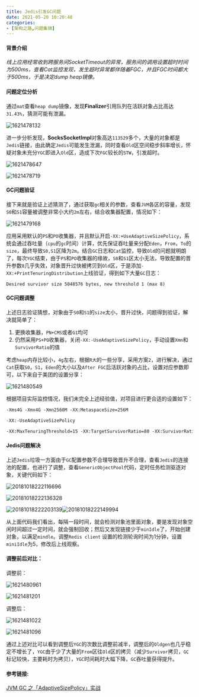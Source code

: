 ```yaml
---
title: Jedis引发GC问题
date: 2021-05-20 10:20:48
categories: 
- [架构之路,问题集锦]
---
```


#### 背景介绍

*线上应用经常收到跨服务间SocketTimeout的异常，服务间的调用设置超时时间为500ms，查看Cat监控发现，发生超时异常都伴随着FGC，并且FGC时间都大于500ms，于是决定dump heap镜像。*

#### 问题定位分析

通过`mat`查看`heap dump`镜像，发现**Finalizer**引用队列在活跃对象占比高达`31.43%`，猜测可能有泄漏。

![1621478132](Jedis引发GC问题/1621478132.png)

进一步分析发现，**SocksSocketImpl**对象高达`113529`多个，大量的对象都是`Jedis`链接，由此确定`Jedis`可能发生泄漏，同时查看`Old`区空间稳步斜率增长，怀疑对象未充分`YGC`即进入`Old`区，造成下次`FGC`较长的`STW`，引发超时。

![1621478647](Jedis引发GC问题/1621478647.png)

![1621478719](Jedis引发GC问题/1621478719.png)

#### GC问题验证

接下来就是验证上述猜测了，通过获取`gc`相关的参数，查看`JVM`各区的容量，发现`S0`和`S1`容量被调整非常小大约`2m`左右，结合收集器配置，情况如下：

![1621479168](Jedis引发GC问题/1621479168.png)

应用采用默认的`PS`和`PO`收集器，并且默认开启`-XX:+UseAdaptiveSizePolicy`，系统会通过吞吐量（`cpu`的`gc`时间）计算，优先保证吞吐量来分配`Eden`，`From`，`To`的`size`，最终导致`S0,S1`区降为`2m`。结合`GC`日志和`Cat`监控，导致`Old`的问题就明朗了，每次`YGC`结束，由于`PS`和`PO`收集器的缘故，`S0`和`S1`区太小无法，导致配置的晋升参数`8`几乎失效，对象晋升过快被拷贝到`Old`区，于是添加`-XX:+PrintTenuringDistribution`上线验证，得到如下大量`GC`日志：

`Desired survivor size 5048576 bytes, new threshold 1 (max 8)` 

#### GC问题调整

上述日志验证猜想，对象由于`S0`和`S1`的`size`太小，晋升过快，问题得到验证，解决就简单了：

1. 更换收集器，`PN+CMS`或者`G1`均可
2. 仍然采用`PS+PO`收集器，关闭`-XX:-UseAdaptiveSizePolicy`，手动设置`Xmn`和`SurvivorRatio`的值

考虑`heap`内存比较小，`4g`左右，根据`R大`的一些分享，采用方案`2`，进行解决，通过`Cat`获取`S0`，`S1`，`Eden`的大小以及`After FGC`后活跃对象的占比，设置对应参数即可，以下来自于美团的设置分享：

![1621480549](Jedis引发GC问题/1621480549.png)

根据项目实际监控情况，我们未完全上述经验值，对项目进行更合适的设置如下：

```markdown
-Xms4G -Xmx4G -Xmn2560M -XX:MetaspaceSize=256M

-XX:-UseAdaptiveSizePolicy

-XX:MaxTenuringThreshold=15 -XX:TargetSurvivorRatio=80 -XX:SurvivorRatio=18
```

#### Jedis问题解决

上述`Jedis`垃圾一方面由于`GC`配置参数不合理导致晋升不合理，查看`Jedis`的连接池的配置，也进行了调整，查看`GenericObjectPool`代码，定时任务检测驱逐对象，关键代码如下：

![20181018222116696](Jedis引发GC问题/20181018222116696.png)

![20181018222136328](Jedis引发GC问题/20181018222136328.png)

![20181018222203139](Jedis引发GC问题/20181018222203139.png)![20181018222149994](Jedis引发GC问题/20181018222149994.png)

从上面代码我们看出，每隔一段时间，就会检测对象池里面对象，要是发现对象空闲时间超过一定时间，就会强制回收；然后又发现链接少于`minIdle`了，开始创建对象，以满足`mindle`。调整`Redis client` 设置的检测轮询时间为1分钟，设置`miniIdle`为5，修改后上线观察。

#### 调整前后对比：

调整前：

![1621480961](Jedis引发GC问题/1621480961.png)

![1621481201](Jedis引发GC问题/1621481201.png)

调整后：

![1621481022](Jedis引发GC问题/1621481022.png)

![1621481096](Jedis引发GC问题/1621481096.png)

通过上述对比可以看到调整后`YGC`的次数比调整前减半，调整后的`Oldgen`也几乎稳定不增长了，`YGC`由于少了大量的`From`区往`Old`区的拷贝（减少`Survivor`拷贝，`GC`标记较快，主要耗时为拷贝），`YGC`时间耗时大幅下降，`GC`吞吐量获得提升。

#### 参考链接:

[JVM GC 之「AdaptiveSizePolicy」实战](https://www.jianshu.com/p/7414fd6862c5)
